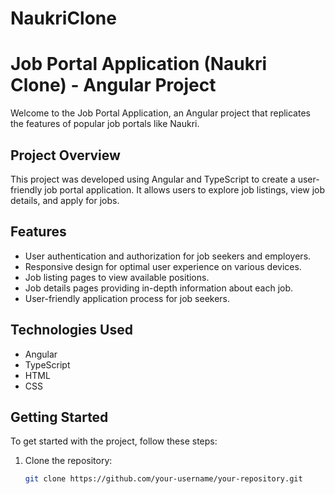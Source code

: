 # NaukriClone

# Job Portal Application (Naukri Clone) - Angular Project

Welcome to the Job Portal Application, an Angular project that replicates the features of popular job portals like Naukri.

## Project Overview

This project was developed using Angular and TypeScript to create a user-friendly job portal application. It allows users to explore job listings, view job details, and apply for jobs.

## Features

- User authentication and authorization for job seekers and employers.
- Responsive design for optimal user experience on various devices.
- Job listing pages to view available positions.
- Job details pages providing in-depth information about each job.
- User-friendly application process for job seekers.

## Technologies Used

- Angular
- TypeScript
- HTML
- CSS

## Getting Started

To get started with the project, follow these steps:

1. Clone the repository:

   ```bash
   git clone https://github.com/your-username/your-repository.git
